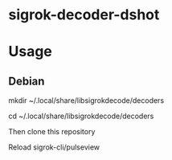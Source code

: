 # sigrok-decoder-dshot

# Usage
## Debian
mkdir ~/.local/share/libsigrokdecode/decoders

cd ~/.local/share/libsigrokdecode/decoders

Then clone this repository

Reload sigrok-cli/pulseview
